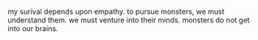 my surival depends upon empathy.
to pursue monsters, we must understand them.
we must venture into their minds.
monsters do not get into our brains.
